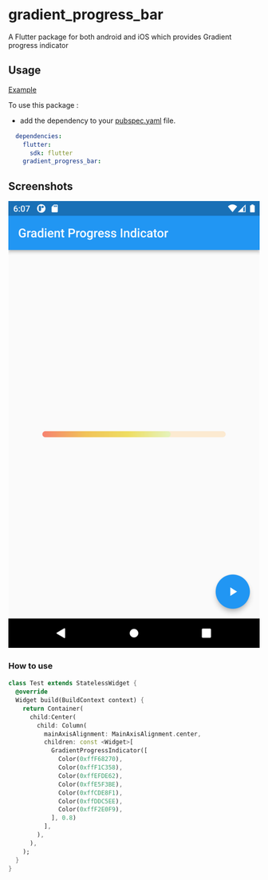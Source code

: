 # gradient_progress_bar

A Flutter package for both android and iOS which provides Gradient progress indicator

## Usage

[Example](https://github.com/urvashik-7span/gradient_progress_bar/main/example/lib/main.dart)

To use this package :

* add the dependency to your [pubspec.yaml](https://github.com/urvashik-7span/gradient_progress_bar/main/pubspec.yaml) file.

```yaml
  dependencies:
    flutter:
      sdk: flutter
    gradient_progress_bar:
```
## Screenshots

![Screenshot_1](assets/screenshot_1.png)

### How to use

```dart
class Test extends StatelessWidget {
  @override
  Widget build(BuildContext context) {
    return Container(
      child:Center(
        child: Column(
          mainAxisAlignment: MainAxisAlignment.center,
          children: const <Widget>[
            GradientProgressIndicator([
              Color(0xffF68270),
              Color(0xffF1C358),
              Color(0xffEFDE62),
              Color(0xffE5F3BE),
              Color(0xffCDE8F1),
              Color(0xffDDC5EE),
              Color(0xffF2E0F9),
            ], 0.8)
          ],
        ),
      ),
    );
  }
}
```
